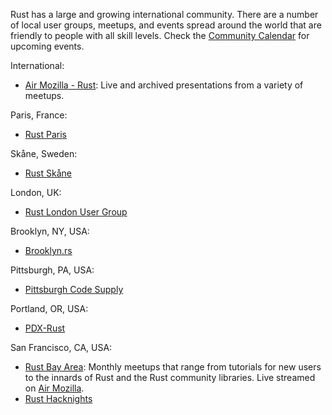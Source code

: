 Rust has a large and growing international community. There are a number of local user groups, meetups, and events spread around the world that are friendly to people with all skill levels. Check the [Community Calendar](https://www.google.com/calendar/embed?src=apd9vmbc22egenmtu5l6c5jbfc%40group.calendar.google.com) for upcoming events.

International:
 - [Air Mozilla - Rust](https://air.mozilla.org/?tag=rust): Live and archived presentations from a variety of meetups. 

Paris, France:
 - [Rust Paris](http://www.meetup.com/Rust-Paris/)

Skåne, Sweden:
 - [Rust Skåne](http://www.meetup.com/rust-skane/)

London, UK:
 - [Rust London User Group](http://www.meetup.com/Rust-London-User-Group/)

Brooklyn, NY, USA:
 - [Brooklyn.rs](http://brooklyn.rs/)

Pittsburgh, PA, USA:
 - [Pittsburgh Code Supply](http://www.meetup.com/Pittsburgh-Code-Supply/)

Portland, OR, USA:
 - [PDX-Rust](https://groups.google.com/forum/?#!forum/pdx-rust)

San Francisco, CA, USA:
 - [Rust Bay Area](http://www.meetup.com/Rust-Bay-Area/): Monthly meetups that range from tutorials for new users to the innards of Rust and the Rust community libraries. Live streamed on [Air Mozilla](https://air.mozilla.org). 
 - [Rust Hacknights](http://www.meetup.com/SF-Rust-Hacknights/)